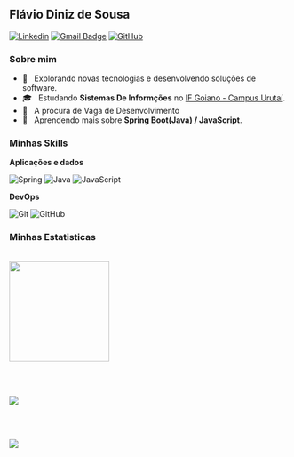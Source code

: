 ## Flávio Diniz de Sousa
[![Linkedin](https://img.shields.io/badge/LinkedIn-0077B5?style=for-the-badge&logo=linkedin&logoColor=white)](https://www.linkedin.com/in/flavio-diniz-de-sousa-bb7729259/)
[![Gmail Badge](https://img.shields.io/badge/Gmail-D14836?style=for-the-badge&logo=gmail&logoColor=white)](mailto:dinizdesousaflavio@gmail.com)
[![GitHub](https://img.shields.io/badge/GitHub-100000?style=for-the-badge&logo=github&logoColor=white)](https://github.com/Diniz-s-flavio)
<h3>Sobre mim</h3>

- 🤔 &nbsp; Explorando novas tecnologias e desenvolvendo soluções de software.
- 🎓 &nbsp; Estudando **Sistemas De Informções** no <a href="https://www.ifgoiano.edu.br/home/index.php/urutai.html">IF Goiano - Campus Urutaí</a>.
- 💼 &nbsp; A procura de Vaga de Desenvolvimento
- 🌱 &nbsp; Aprendendo mais sobre **Spring Boot(Java) / JavaScript**.

<h3>Minhas Skills</h3>

**Aplicações e dados**

![Spring](https://img.shields.io/badge/Spring-6DB33F?style=for-the-badge&logo=spring&logoColor=white)
![Java](https://img.shields.io/badge/Java-ED8B00?style=for-the-badge&logo=Java&logoColor=white)
![JavaScript](https://img.shields.io/badge/JavaScript-F7DF1E?style=for-the-badge&logo=javascript&logoColor=black)

**DevOps**

![Git](https://img.shields.io/badge/-Git-333333?style=for-the-badge&logo=git&logoColor=orange)
![GitHub](https://img.shields.io/badge/GitHub-100000?style=for-the-badge&logo=github&logoColor=white)

<h3>Minhas Estatisticas</h3>

<br/>

<a href="https://github.com/iuricode">
  <img height="180em" src="https://github-readme-stats.vercel.app/api?username=Diniz-s-flavio&theme=dracula&show_icons=true" />
</a>

<br><br>

<a href="https://github.com/Gurupreet">
  <img align="center" src="https://github-readme-stats.vercel.app/api/top-langs/?username=Diniz-s-flavio&theme=dracula&hide_langs_below=1" />
</a>

<br><br>  

![](https://komarev.com/ghpvc/?username=Diniz-s-flavio&color=006bed)
